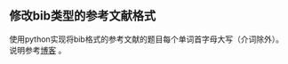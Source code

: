 ## 修改bib类型的参考文献格式

使用python实现将bib格式的参考文献的题目每个单词首字母大写（介词除外）。说明参考[博客](https://blog.csdn.net/weixin_42301220/article/details/128520946) 。

